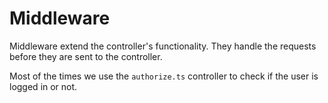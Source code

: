 # Middleware

Middleware extend the controller's functionality. They handle the requests before they are sent to the controller.

Most of the times we use the `authorize.ts` controller to check if the user is logged in or not.

